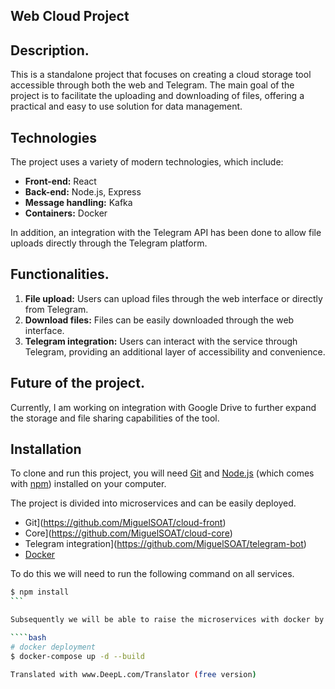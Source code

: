 ## Web Cloud Project

## Description.

This is a standalone project that focuses on creating a cloud storage tool accessible through both the web and Telegram. The main goal of the project is to facilitate the uploading and downloading of files, offering a practical and easy to use solution for data management.

## Technologies

The project uses a variety of modern technologies, which include:

- **Front-end:** React
- **Back-end:** Node.js, Express
- **Message handling:** Kafka
- **Containers:** Docker

In addition, an integration with the Telegram API has been done to allow file uploads directly through the Telegram platform.

## Functionalities.

1. **File upload:** Users can upload files through the web interface or directly from Telegram.
2. **Download files:** Files can be easily downloaded through the web interface.
3. **Telegram integration:** Users can interact with the service through Telegram, providing an additional layer of accessibility and convenience.

## Future of the project.

Currently, I am working on integration with Google Drive to further expand the storage and file sharing capabilities of the tool.

## Installation

To clone and run this project, you will need [Git](https://git-scm.com) and [Node.js](https://nodejs.org/en/download/) (which comes with [npm](http://npmjs.com)) installed on your computer. 

The project is divided into microservices and can be easily deployed.

- Git](https://github.com/MiguelSOAT/cloud-front)
- Core](https://github.com/MiguelSOAT/cloud-core)
- Telegram integration](https://github.com/MiguelSOAT/telegram-bot)
- [Docker](https://github.com/MiguelSOAT/docker)

To do this we will need to run the following command on all services.
````bash
$ npm install
```

Subsequently we will be able to raise the microservices with docker by means of:

````bash
# docker deployment
$ docker-compose up -d --build

Translated with www.DeepL.com/Translator (free version)

